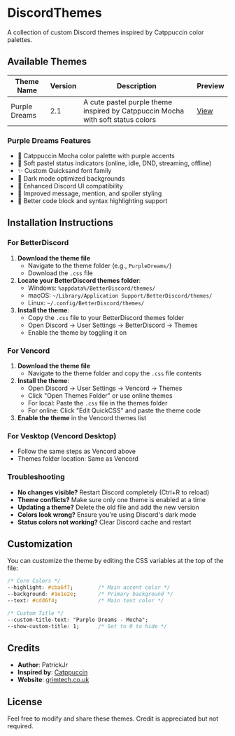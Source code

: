 # DiscordThemes

A collection of custom Discord themes inspired by Catppuccin color palettes.

## Available Themes

| Theme Name | Version | Description | Preview |
|------------|---------|-------------|---------|
| Purple Dreams | 2.1 | A cute pastel purple theme inspired by Catppuccin Mocha with soft status colors | [View](PurpleDreams/PurpleDreams.css) |

### Purple Dreams Features
- 🎨 Catppuccin Mocha color palette with purple accents
- 💜 Soft pastel status indicators (online, idle, DND, streaming, offline)
- ✨ Custom Quicksand font family
- 🌙 Dark mode optimized backgrounds
- 🎯 Enhanced Discord UI compatibility
- 📝 Improved message, mention, and spoiler styling
- 💬 Better code block and syntax highlighting support

## Installation Instructions

### For BetterDiscord
1. **Download the theme file**
   - Navigate to the theme folder (e.g., `PurpleDreams/`)
   - Download the `.css` file
2. **Locate your BetterDiscord themes folder**:
   - Windows: `%appdata%/BetterDiscord/themes/`
   - macOS: `~/Library/Application Support/BetterDiscord/themes/`
   - Linux: `~/.config/BetterDiscord/themes/`
3. **Install the theme**:
   - Copy the `.css` file to your BetterDiscord themes folder
   - Open Discord → User Settings → BetterDiscord → Themes
   - Enable the theme by toggling it on

### For Vencord
1. **Download the theme file**
   - Navigate to the theme folder and copy the `.css` file contents
2. **Install the theme**:
   - Open Discord → User Settings → Vencord → Themes
   - Click "Open Themes Folder" or use online themes
   - For local: Paste the `.css` file in the themes folder
   - For online: Click "Edit QuickCSS" and paste the theme code
3. **Enable the theme** in the Vencord themes list

### For Vesktop (Vencord Desktop)
- Follow the same steps as Vencord above
- Themes folder location: Same as Vencord

### Troubleshooting
- **No changes visible?** Restart Discord completely (Ctrl+R to reload)
- **Theme conflicts?** Make sure only one theme is enabled at a time
- **Updating a theme?** Delete the old file and add the new version
- **Colors look wrong?** Ensure you're using Discord's dark mode
- **Status colors not working?** Clear Discord cache and restart

## Customization

You can customize the theme by editing the CSS variables at the top of the file:

```css
/* Core Colors */
--highlight: #cba6f7;        /* Main accent color */
--background: #1e1e2e;       /* Primary background */
--text: #cdd6f4;             /* Main text color */

/* Custom Title */
--custom-title-text: "Purple Dreams - Mocha";
--show-custom-title: 1;      /* Set to 0 to hide */
```

## Credits

- **Author**: PatrickJr
- **Inspired by**: [Catppuccin](https://github.com/catppuccin/catppuccin)
- **Website**: [grimtech.co.uk](https://grimtech.co.uk)

## License

Feel free to modify and share these themes. Credit is appreciated but not required.


